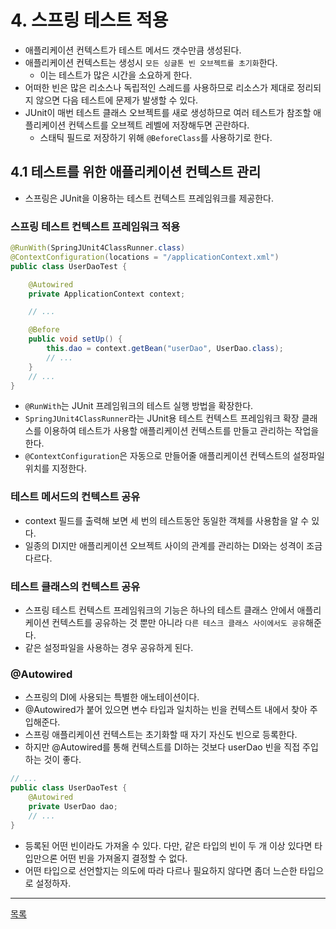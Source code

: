 # 4. 스프링 테스트 적용

- 애플리케이션 컨텍스트가 테스트 메서드 갯수만큼 생성된다.
- 애플리케이션 컨텍스트는 생성시 `모든 싱글톤 빈 오브젝트를 초기화`한다.
    - 이는 테스트가 많은 시간을 소요하게 한다.
- 어떠한 빈은 많은 리소스나 독립적인 스레드를 사용하므로 리소스가 제대로 정리되지 않으면 다음 테스트에 문제가 발생할 수 있다.
- JUnit이 매번 테스트 클래스 오브젝트를 새로 생성하므로 여러 테스트가 참조할 애플리케이션 컨텍스트를 오브젝트 레벨에 저장해두면 곤란하다.
    - 스태틱 필드로 저장하기 위해 `@BeforeClass`를 사용하기로 한다.
    
## 4.1 테스트를 위한 애플리케이션 컨텍스트 관리

- 스프링은 JUnit을 이용하는 테스트 컨텍스트 프레임워크를 제공한다.

### 스프링 테스트 컨텍스트 프레임워크 적용

```java
@RunWith(SpringJUnit4ClassRunner.class)
@ContextConfiguration(locations = "/applicationContext.xml")
public class UserDaoTest {

    @Autowired
    private ApplicationContext context;

    // ...

    @Before
    public void setUp() {
        this.dao = context.getBean("userDao", UserDao.class);
        // ...
    }
    // ...
}
```

- `@RunWith`는 JUnit 프레임워크의 테스트 실행 방법을 확장한다.
- `SpringJUnit4ClassRunner`라는 JUnit용 테스트 컨텍스트 프레임워크 확장 클래스를 이용하여 테스트가 사용할 애플리케이션 컨텍스트를 만들고 관리하는 작업을 한다.
- `@ContextConfiguration`은 자동으로 만들어줄 애플리케이션 컨텍스트의 설정파일 위치를 지정한다.

### 테스트 메서드의 컨텍스트 공유

- context 필드를 출력해 보면 세 번의 테스트동안 동일한 객체를 사용함을 알 수 있다.
- 일종의 DI지만 애플리케이션 오브젝트 사이의 관계를 관리하는 DI와는 성격이 조금 다르다.

### 테스트 클래스의 컨텍스트 공유

- 스프링 테스트 컨텍스트 프레임워크의 기능은 하나의 테스트 클래스 안에서 애플리케이션 컨텍스트를 공유하는 것 뿐만 아니라 `다른 테스크 클래스 사이에서도 공유`해준다.
- 같은 설정파일을 사용하는 경우 공유하게 된다.

### @Autowired

- 스프링의 DI에 사용되는 특별한 애노테이션이다.
- @Autowired가 붙어 있으면 변수 타입과 일치하는 빈을 컨텍스트 내에서 찾아 주입해준다.
- 스프링 애플리케이션 컨텍스트는 초기화할 때 자기 자신도 빈으로 등록한다.
- 하지만 @Autowired를 통해 컨텍스트를 DI하는 것보다 userDao 빈을 직접 주입하는 것이 좋다.

```java
// ...
public class UserDaoTest {
    @Autowired
    private UserDao dao;
    // ...
}
```

- 등록된 어떤 빈이라도 가져올 수 있다. 다만, 같은 타입의 빈이 두 개 이상 있다면 타입만으론 어떤 빈을 가져올지 결정할 수 없다.
- 어떤 타입으로 선언할지는 의도에 따라 다르나 필요하지 않다면 좀더 느슨한 타입으로 설정하자.

---
[목록](./index.md)
